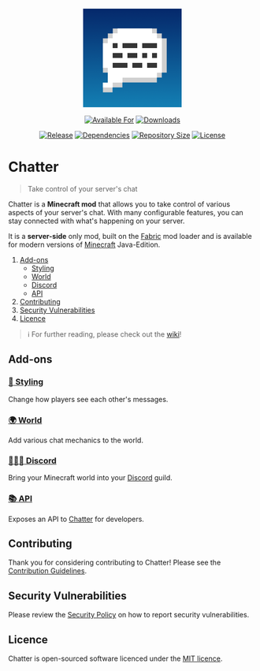 <p align="center">
    <a href="https://github.com/Axieum/Chatter">
        <img src="src/main/resources/logo.png" height="200" alt="Chatter Logo">
    </a>
</p>

<p align="center">
    <a href="https://curseforge.com/minecraft/mc-mods/chatter"><img src="http://cf.way2muchnoise.eu/versions/available%20for_chatter_latest(555-34AA2F-FFF-00000000).svg?badge_style=for_the_badge" alt="Available For"></a>
    <a href="https://curseforge.com/minecraft/mc-mods/chatter/files"><img src="http://cf.way2muchnoise.eu/full_chatter_downloads(555-FF4C05-FFF-00000000-FFF).svg?badge_style=for_the_badge" alt="Downloads"></a>
</p>

<p align="center">
    <a href="https://github.com/Axieum/Chatter/releases"><img src="https://img.shields.io/github/v/release/Axieum/Chatter?style=for-the-badge&color=FF4C05" alt="Release"></a>
    <a href="build.gradle"><img src="https://img.shields.io/librariesio/github/Axieum/Chatter?style=for-the-badge" alt="Dependencies"></a>
    <a href="https://github.com/Axieum/Chatter"><img src="https://img.shields.io/github/repo-size/Axieum/Chatter?style=for-the-badge" alt="Repository Size"></a>
    <a href="https://opensource.org/licenses/MIT"><img src="https://img.shields.io/github/license/Axieum/Chatter?style=for-the-badge" alt="License"></a>
</p>

# Chatter
> Take control of your server's chat

Chatter is a **Minecraft mod** that allows you to take control of various
aspects of your server's chat. With many configurable features, you can stay
connected with what's happening on your server.

It is a **server-side** only mod, built on the [Fabric][fabric] mod loader and
is available for modern versions of [Minecraft][minecraft] Java-Edition.

1. [Add-ons](#add-ons)
    - [Styling](#art-styling)
    - [World](#earth_africa-world)
    - [Discord](#people_holding_hands-discord)
    - [API](#books-api)
2. [Contributing](#contributing)
3. [Security Vulnerabilities](#security-vulnerabilities)
4. [Licence](#licence)

> :information_source: For further reading, please check out the [wiki][wiki]!

## Add-ons

### [:art: Styling](chatter-styling)

Change how players see each other's messages.

### [:earth_africa: World](chatter-world)

Add various chat mechanics to the world.

### [:people_holding_hands: Discord](chatter-discord)

Bring your Minecraft world into your [Discord][discord] guild.

### [:books: API](chatter-api)

Exposes an API to [Chatter][homepage] for developers.

## Contributing

Thank you for considering contributing to Chatter! Please see the
[Contribution Guidelines](.github/CONTRIBUTING.md).

## Security Vulnerabilities

Please review the [Security Policy](.github/SECURITY.md) on how to report
security vulnerabilities.

## Licence

Chatter is open-sourced software licenced under the [MIT licence][licence].

[homepage]: https://github.com/Axieum/Chatter
[wiki]: https://axieum.gitbook.io/chatter-for-minecraft
[licence]: https://opensource.org/licenses/MIT
[fabric]: https://fabricmc.net
[minecraft]: https://minecraft.net
[minecraft:name_tag]: https://minecraft.gamepedia.com/Name_Tag
[discord]: https://discord.com
